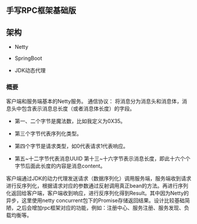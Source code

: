 ## 手写RPC框架基础版

## 架构

- Netty

- SpringBoot

- JDK动态代理

### 概要

客户端和服务端基本的Netty服务。
通信协议：
将消息分为消息头和消息体，消息头中包含表示消息总长度（或者消息体长度）的字段。

- 第一、二个字节是魔法数，比如我定义为0X35。

- 第三个字节代表序列化类型。

- 第四个字节是请求类型，如0代表请求1代表响应。

- 第五~十二字节代表消息UUID  第十三~十六字节表示消息长度，即此十六个个字节后面此长度的内容是消息content。

客户端通过JDK的动力代理发送请求（数据序列化）调用服务端，服务端收到请求进行反序列化，根据请求对应的参数通过反射调用真正bean的方法。再进行序列化返回给客户端，客户端收到响应，进行反序列化得到Result。其中因为Netty的异步，这里使用netty concurrent包下的Promise存储返回结果。设计比较基础简陋，之后会增加rpc框架对应的功能，例如：注册中心、服务注册、服务发现、负载均衡等。
